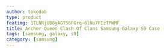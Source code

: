 ```yaml
---
author: tokodab
type: product
featimg: 1TLNRjUB8yAGT56FGrq-6lNu7FIzTPWMF
title: Archer Queen Clash Of Clans Samsung Galaxy S9 Case
tags: [samsung, galaxy, s9]
category: [samsung]
---
```


